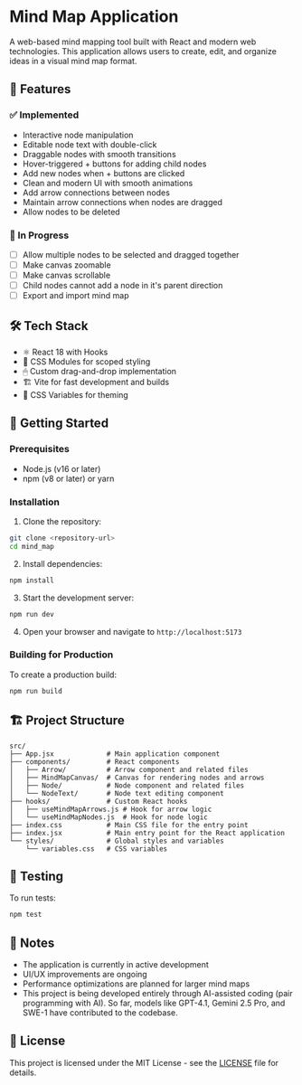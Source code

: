 # Mind Map Application

A web-based mind mapping tool built with React and modern web technologies. This application allows users to create, edit, and organize ideas in a visual mind map format.

## 🚀 Features

### ✅ Implemented
- Interactive node manipulation
- Editable node text with double-click
- Draggable nodes with smooth transitions
- Hover-triggered + buttons for adding child nodes
- Add new nodes when + buttons are clicked
- Clean and modern UI with smooth animations
- Add arrow connections between nodes
- Maintain arrow connections when nodes are dragged
- Allow nodes to be deleted

### 🚧 In Progress
- [ ] Allow multiple nodes to be selected and dragged together
- [ ] Make canvas zoomable
- [ ] Make canvas scrollable
- [ ] Child nodes cannot add a node in it's parent direction
- [ ] Export and import mind map

## 🛠 Tech Stack

- ⚛️ React 18 with Hooks
- 🎨 CSS Modules for scoped styling
- 🖱 Custom drag-and-drop implementation
- 🏗 Vite for fast development and builds
- 🎨 CSS Variables for theming

## 🚀 Getting Started

### Prerequisites
- Node.js (v16 or later)
- npm (v8 or later) or yarn

### Installation

1. Clone the repository:
```bash
git clone <repository-url>
cd mind_map
```

2. Install dependencies:
```bash
npm install
```

3. Start the development server:
```bash
npm run dev
```

4. Open your browser and navigate to `http://localhost:5173`

### Building for Production

To create a production build:
```bash
npm run build
```

## 🏗 Project Structure

```
src/
├── App.jsx             # Main application component
├── components/         # React components
│   ├── Arrow/          # Arrow component and related files
│   ├── MindMapCanvas/  # Canvas for rendering nodes and arrows
│   ├── Node/           # Node component and related files
│   └── NodeText/       # Node text editing component
├── hooks/              # Custom React hooks
│   ├── useMindMapArrows.js # Hook for arrow logic
│   └── useMindMapNodes.js  # Hook for node logic
├── index.css           # Main CSS file for the entry point
├── index.jsx           # Main entry point for the React application
└── styles/             # Global styles and variables
    └── variables.css   # CSS variables
```

## 🧪 Testing

To run tests:
```bash
npm test
```

## 📝 Notes

- The application is currently in active development
- UI/UX improvements are ongoing
- Performance optimizations are planned for larger mind maps
- This project is being developed entirely through AI-assisted coding (pair programming with AI). So far, models like GPT-4.1, Gemini 2.5 Pro, and SWE-1 have contributed to the codebase.

## 📄 License

This project is licensed under the MIT License - see the [LICENSE](LICENSE) file for details.
